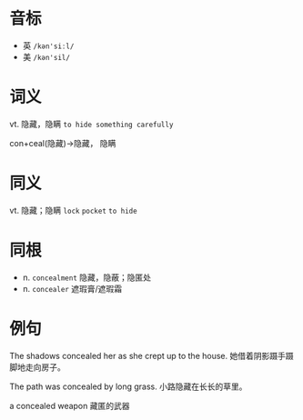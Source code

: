 # 音标

- 英 `/kən'siːl/`
- 美 `/kən'sil/`

# 词义

vt. 隐藏，隐瞒
`to hide something carefully`



con+ceal(隐藏)→隐藏， 隐瞒

# 同义

vt. 隐藏；隐瞒
`lock` `pocket` `to hide`

# 同根

- n. `concealment` 隐藏，隐蔽；隐匿处
- n. `concealer` 遮瑕膏/遮瑕霜

# 例句

The shadows concealed her as she crept up to the house.
她借着阴影蹑手蹑脚地走向房子。

The path was concealed by long grass.
小路隐藏在长长的草里。

a concealed weapon
藏匿的武器



